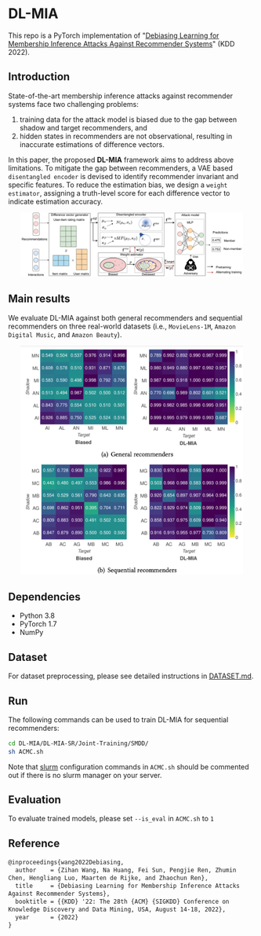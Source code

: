 # DL-MIA
This repo is a PyTorch implementation of "[Debiasing Learning for Membership Inference Attacks Against Recommender Systems](https://arxiv.org/pdf/2206.12401.pdf)" (KDD 2022).

## Introduction
State-of-the-art membership inference attacks against recommender systems face two challenging problems: 
1. training data for the attack model is biased due to the gap between shadow and target recommenders, and 
2. hidden states in recommenders are not observational, resulting in inaccurate estimations of difference vectors.

In this paper, the proposed **DL-MIA** framework aims to address above limitations. To mitigate the gap between recommenders, a VAE based `disentangled encoder` is devised to identify recommender invariant and specific features. To reduce the estimation bias, we design a `weight estimator`, assigning a truth-level score for each difference vector to indicate estimation accuracy. 

<div align=center>
<img src="figures/framework.png" width="90%" height="90%">
</div>

## Main results
We evaluate DL-MIA against both general recommenders and sequential recommenders on three real-world datasets (i.e., `MovieLens-1M`, `Amazon Digital Music`, and `Amazon Beauty`). 

<div align=center>
<img src="figures/heatmap.png" width="90%" height="90%">
</div>


## Dependencies

- Python 3.8
- PyTorch 1.7
- NumPy

## Dataset

For dataset preprocessing, please see detailed instructions in [DATASET.md](DATASET.md).

## Run
The following commands can be used to train DL-MIA for sequential recommenders:
```bash
cd DL-MIA/DL-MIA-SR/Joint-Training/SMDD/
sh ACMC.sh
```
Note that [slurm](https://slurm.schedmd.com/documentation.html) configuration commands in ```ACMC.sh``` should be commented out if there is no slurm manager on your server.

## Evaluation

To evaluate trained models, please set ```--is_eval``` in ```ACMC.sh``` to ```1```


## Reference

```
@inproceedings{wang2022Debiasing,
  author    = {Zihan Wang, Na Huang, Fei Sun, Pengjie Ren, Zhumin Chen, Hengliang Luo, Maarten de Rijke, and Zhaochun Ren},
  title     = {Debiasing Learning for Membership Inference Attacks Against Recommender Systems},
  booktitle = {{KDD} '22: The 28th {ACM} {SIGKDD} Conference on Knowledge Discovery and Data Mining, USA, August 14-18, 2022},
  year      = {2022}
}
```
